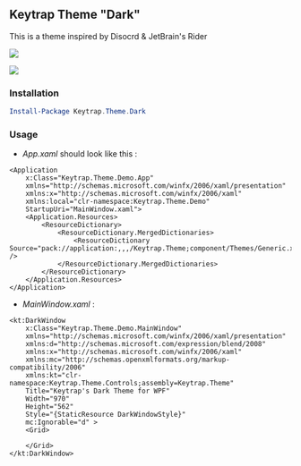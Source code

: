 ﻿## Keytrap Theme "Dark"

This is a theme inspired by Disocrd & JetBrain's Rider

![](https://github.com/varKeytrap/Keytrap.Theme/blob/master/Keytrap.Theme.Demo/Medias/kt_d.png)

![](https://github.com/varKeytrap/Keytrap.Theme/blob/master/Keytrap.Theme.Demo/Medias/demo_screenshot.PNG)

### Installation

```Powershell
Install-Package Keytrap.Theme.Dark
```

### Usage

- *App.xaml* should look like this :

```xaml
<Application
    x:Class="Keytrap.Theme.Demo.App"
    xmlns="http://schemas.microsoft.com/winfx/2006/xaml/presentation"
    xmlns:x="http://schemas.microsoft.com/winfx/2006/xaml"
    xmlns:local="clr-namespace:Keytrap.Theme.Demo"
    StartupUri="MainWindow.xaml">
    <Application.Resources>
        <ResourceDictionary>
            <ResourceDictionary.MergedDictionaries>
                <ResourceDictionary Source="pack://application:,,,/Keytrap.Theme;component/Themes/Generic.xaml" />
            </ResourceDictionary.MergedDictionaries>
        </ResourceDictionary>
    </Application.Resources>
</Application>
```

- *MainWindow.xaml* :

```xaml
<kt:DarkWindow
    x:Class="Keytrap.Theme.Demo.MainWindow"
    xmlns="http://schemas.microsoft.com/winfx/2006/xaml/presentation"
    xmlns:d="http://schemas.microsoft.com/expression/blend/2008"
    xmlns:x="http://schemas.microsoft.com/winfx/2006/xaml"
    xmlns:mc="http://schemas.openxmlformats.org/markup-compatibility/2006"
    xmlns:kt="clr-namespace:Keytrap.Theme.Controls;assembly=Keytrap.Theme"
    Title="Keytrap's Dark Theme for WPF"
    Width="970"
    Height="562"
    Style="{StaticResource DarkWindowStyle}"
    mc:Ignorable="d" >
    <Grid>

    </Grid>
</kt:DarkWindow>
```

